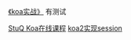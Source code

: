 [《koa实战》](http://book.apebook.org/minghe/koa-action/redis/what.html)
有测试

[StuQ Koa在线课程](https://i5ting.github.io/stuq-koa/index.html)
[koa2实现session](https://chenshenhai.github.io/koa2-note/note/session/info.html)